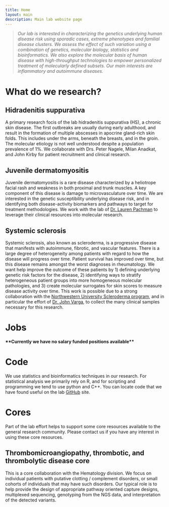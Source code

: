 ```yaml
---
title: Home
layout: main
description: Main lab website page
---
```


<div id="maintext">
<blockquote>
<p><em>
Our lab is interested in characterizing the genetics underlying human disease risk using sporadic cases, extreme phenotypes and familial disease clusters. We assess the effect of such variation using a combination of genetics, molecular biology, statistics and bioinformatics. We also explore the molecular basis of human disease with high-throughput technologies to empower personalized treatment of molecularly defined subsets. Our main interests are inflammatory and autoimmune diseases. 
</em></p>
</blockquote>

<h1>What do we research?</h1>

<h2>Hidradenitis suppurativa</h2>
A primary research focis of the lab hidradenitis suppurativa (HS), a chronic skin disease. The first outbreaks are usually during early adulthood, and result in the formation of multiple abscesses in apocrine gland-rich skin folds. This includes under the arms, beneath the breasts, and in the groin. The molecular etiology is not well understood despite a population prevalence of 1%. We collaborate with  Drs. Peter Nagele, Milan Anadkat, and John Kirby for patient recruitment and clinical research.

<h2>Juvenile dermatomyositis</h2>
Juvenile dermatomyositis is a rare disease characterized by a heliotrope facial rash and weakness in both proximal and trunk muscles. A key component of this disease is damage to microvasculature over time. We are interested in the genetic susceptibility underlying disease risk, and in identifying both disease-activity biomarkers and pathways to target for treatment methodologies. We work with the lab of <a href="https://www.luriechildrens.org/en-us/care-services/find-a-doctor/Pages/Pachman_Lauren_1858.aspx">Dr. Lauren Pachman</a> to leverage their clinical resources into molecular research.

<h2>Systemic sclerosis</h2>
Systemic sclerosis, also known as scleroderma, is a progressive disease that manifests with autoimmune, fibrotic, and vascular features. There is a large degree of heterogeneity among patients with regard to how the disease will progress over time. Patient survival has improved over time, but this disease remains amongst the worst diagnoses in rheumatology. We want help improve the outcome of these patients by 1) defining underlying genetic risk factors for the disease, 2) identifying ways to stratify heterogeneous patient groups into more homogeneous molecular pathologies, and 3) create molecular surrogates for skin scores to measure disease activity over time. This work is possible due to a strong collaboration with the <a href="http://scleroderma.northwestern.edu/">Northwestern University Scleroderma program</a>, and in particular the effort of <a href="http://scleroderma.northwestern.edu/members/profile.html?xid=16719">Dr. John Varga</a>, to collect the many clinical samples necessary for this research.

<h1>Jobs</h1>
<strong>**Currently we have no salary funded positions available**</strong>

<h1>Code</h1>
We use statistics and bioinformatics techniques in our research. For statistical analysis we primarily rely on R, and for scripting and programming we tend to use python and C++. You can locate code that we have found useful on the lab <a href="http://github.com/robersonlab">GitHub</a> site.

<h1>Cores</h1>
Part of the lab effort helps to support some core resources available to the general research community. Please contact us if you have any interest in using these core resources.

<h2>Thrombomicroangiopathy, thrombotic, and thrombolytic disease core</h2>
This is a core collaboration with the Hematology division. We focus on individual patients with putative clotting / complement disorders, or small cohorts of individuals that may have such disorders. Our typical role is to help provide the design of appropriate pathway oriented capture designs, multiplexed sequencing, genotyping from the NGS data, and interpretation of the detected variants.

